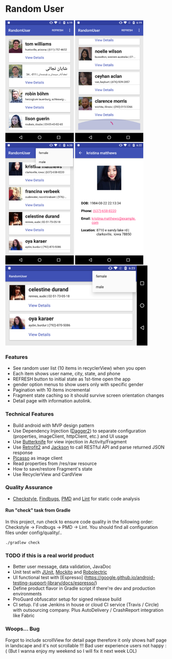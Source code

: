 # Random User

<img height="380" src="https://github.com/rascalyen/RandomUser/blob/master/screenshot/00.png" />
<img height="380" src="https://github.com/rascalyen/RandomUser/blob/master/screenshot/01.png" />
<img height="380" src="https://github.com/rascalyen/RandomUser/blob/master/screenshot/02.png" />
<img height="380" src="https://github.com/rascalyen/RandomUser/blob/master/screenshot/03.png" />
<img height="250" src="https://github.com/rascalyen/RandomUser/blob/master/screenshot/04.png" />
<br>

### Features
* See random user list (10 items in recyclerView) when you open
* Each item shows user name, city, state, and phone
* REFRESH button to initial state as 1st-time open the app
* gender option menus to show users only with specific gender
* Pagination with 10 items incremental
* Fragment state caching so it should survive screen orientation changes
* Detail page with information autolink.

### Technical Features
* Build android with MVP design pattern
* Use Dependency Injection ([Dagger2](http://google.github.io/dagger/)) to separate configuration (properties, imageClient, httpClient, etc.) and UI usage
* Use [Butterknife](https://github.com/JakeWharton/butterknife) for view injection in Activity/Fragment
* Use [Retrofit2](http://square.github.io/retrofit/) and [Jackson](https://github.com/FasterXML/jackson) to call RESTful API and parse returned JSON response
* [Picasso](http://square.github.io/picasso/) as image client
* Read properties from /res/raw resource
* How to save/restore Fragment's state
* Use RecyclerView and CardView


### Quality Assurance
* [Checkstyle](http://checkstyle.sourceforge.net/), [Findbugs](http://findbugs.sourceforge.net/), [PMD](https://pmd.github.io/) and [Lint](https://developer.android.com/studio/write/lint.html) for static code analysis

#### Run "check" task from Gradle
In this project, run check to ensure code quality in the following order: Checkstyle -> Findbugs -> PMD -> Lint.  You should find all configuration files under config/quality/..

```
./gradlew check
```


### TODO if this is a real world product

* Better user message, data validation, JavaDoc
* Unit test with [JUnit](http://junit.org/), [Mockito](http://mockito.org/) and [Robolectric](http://robolectric.org/)
* UI functional test with [Espresso] (https://google.github.io/android-testing-support-library/docs/espresso/)
* Define product flavor in Gradle script if there're dev and production environments
* ProGuard obfuscator setup for signed release build
* CI setup. I'd use Jenkins in house or cloud CI service (Travis / Circle) with outsourcing company. Plus AutoDelivery / CrashReport integration like Fabric

### Woops... Bug
Forgot to include scrollView for detail page therefore it only shows half page in landscape and it's not scrollable !!! Bad user experience users not happy :(    (But I wanna enjoy my weekend so I will fix it next week LOL)
